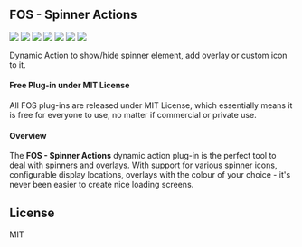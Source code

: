 ## FOS - Spinner Actions

![](https://img.shields.io/badge/Plug--in_Type-Dynamic_Action-orange.svg) ![](https://img.shields.io/badge/APEX-19.2-success.svg) ![](https://img.shields.io/badge/APEX-20.1-success.svg) ![](https://img.shields.io/badge/APEX-20.2-success.svg) ![](https://img.shields.io/badge/APEX-21.1-success.svg) ![](https://img.shields.io/badge/APEX-21.2-success.svg) ![](https://img.shields.io/badge/APEX-22.1-success.svg)

Dynamic Action to show/hide spinner element, add overlay or custom icon to it.
<h4>Free Plug-in under MIT License</h4>
<p>
All FOS plug-ins are released under MIT License, which essentially means it is free for everyone to use, no matter if commercial or private use.
</p>
<h4>Overview</h4>
<p>The <strong>FOS - Spinner Actions</strong> dynamic action plug-in is the perfect tool to deal with spinners and overlays. With support for various spinner icons, configurable display locations, overlays with the colour of your choice - it's never been easier to create nice loading screens.</p>

## License

MIT

